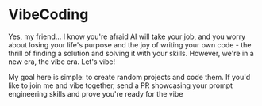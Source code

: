 # VibeCoding

Yes, my friend... I know you're afraid AI will take your job, and you worry about losing your life's purpose and the joy of writing your own code - the thrill of finding a solution and solving it with your skills.
However, we're in a new era, the vibe era. Let's vibe!

My goal here is simple: to create random projects and code them. If you'd like to join me and vibe together, send a PR showcasing your prompt engineering skills and prove you're ready for the vibe
